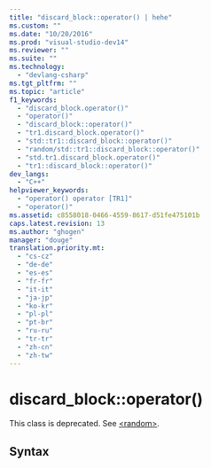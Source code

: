 ```yaml
---
title: "discard_block::operator() | hehe"
ms.custom: ""
ms.date: "10/20/2016"
ms.prod: "visual-studio-dev14"
ms.reviewer: ""
ms.suite: ""
ms.technology: 
  - "devlang-csharp"
ms.tgt_pltfrm: ""
ms.topic: "article"
f1_keywords: 
  - "discard_block.operator()"
  - "operator()"
  - "discard_block::operator()"
  - "tr1.discard_block.operator()"
  - "std::tr1::discard_block::operator()"
  - "random/std::tr1::discard_block::operator()"
  - "std.tr1.discard_block.operator()"
  - "tr1::discard_block::operator()"
dev_langs: 
  - "C++"
helpviewer_keywords: 
  - "operator() operator [TR1]"
  - "operator()"
ms.assetid: c8558018-0466-4559-8617-d51fe475101b
caps.latest.revision: 13
ms.author: "ghogen"
manager: "douge"
translation.priority.mt: 
  - "cs-cz"
  - "de-de"
  - "es-es"
  - "fr-fr"
  - "it-it"
  - "ja-jp"
  - "ko-kr"
  - "pl-pl"
  - "pt-br"
  - "ru-ru"
  - "tr-tr"
  - "zh-cn"
  - "zh-tw"
---
```

# discard_block::operator()
This class is deprecated. See [\<random>](../Topic/%3Crandom%3E.md).  
  
## Syntax